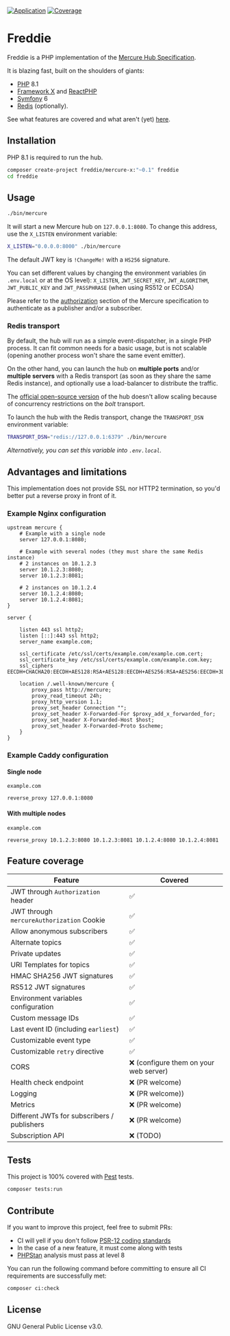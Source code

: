 [![Application](https://github.com/bpolaszek/mercure-x/actions/workflows/app.yml/badge.svg)](https://github.com/bpolaszek/mercure-x/actions/workflows/app.yml)
[![Coverage](https://codecov.io/gh/bpolaszek/freddie/branch/main/graph/badge.svg?token=uB4gRHyS6r)](https://codecov.io/gh/bpolaszek/freddie)

# Freddie

Freddie is a PHP implementation of the [Mercure Hub Specification](https://mercure.rocks/spec).

It is blazing fast, built on the shoulders of giants:
- [PHP](https://www.php.net/releases/8.1/en.php) 8.1
- [Framework X](https://framework-x.org/) and [ReactPHP](https://reactphp.org/)
- [Symfony](https://symfony.com/) 6
- [Redis](https://redis.io/) (optionally).

See what features are covered and what aren't (yet) [here](#feature-coverage).

## Installation

PHP 8.1 is required to run the hub.

```bash
composer create-project freddie/mercure-x:"~0.1" freddie
cd freddie
```

## Usage

```bash
./bin/mercure
```

It will start a new Mercure hub on `127.0.0.1:8080`. 
To change this address, use the `X_LISTEN` environment variable:

```bash
X_LISTEN="0.0.0.0:8000" ./bin/mercure
```

The default JWT key is `!ChangeMe!` with a `HS256` signature. 

You can set different values by changing the environment variables (in `.env.local` or at the OS level): 
`X_LISTEN`, `JWT_SECRET_KEY`, `JWT_ALGORITHM`, `JWT_PUBLIC_KEY` and `JWT_PASSPHRASE` (when using RS512 or ECDSA)

Please refer to the [authorization](https://mercure.rocks/spec#authorization) section of the Mercure specification to authenticate as a publisher and/or a subscriber.

### Redis transport

By default, the hub will run as a simple event-dispatcher, in a single PHP process. 
It can fit common needs for a basic usage, but is not scalable (opening another process won't share the same event emitter).

On the other hand, you can launch the hub on **multiple ports** and/or **multiple servers** with a Redis transport
(as soon as they share the same Redis instance), and optionally use a load-balancer to distribute the traffic.

The [official open-source version](https://mercure.rocks/docs/hub/install) of the hub doesn't allow scaling 
because of concurrency restrictions on the _bolt_ transport.

To launch the hub with the Redis transport, change the `TRANSPORT_DSN` environment variable:

```bash
TRANSPORT_DSN="redis://127.0.0.1:6379" ./bin/mercure
```

_Alternatively, you can set this variable into `.env.local`._

## Advantages and limitations

This implementation does not provide SSL nor HTTP2 termination, so you'd better put a reverse proxy in front of it. 

### Example Nginx configuration

```nginx
upstream mercure {
    # Example with a single node
    server 127.0.0.1:8080;

    # Example with several nodes (they must share the same Redis instance)
    # 2 instances on 10.1.2.3
    server 10.1.2.3:8080;
    server 10.1.2.3:8081;

    # 2 instances on 10.1.2.4
    server 10.1.2.4:8080;
    server 10.1.2.4:8081;
}

server {
    
    listen 443 ssl http2;
    listen [::]:443 ssl http2;
    server_name example.com;

    ssl_certificate /etc/ssl/certs/example.com/example.com.cert;
    ssl_certificate_key /etc/ssl/certs/example.com/example.com.key;
    ssl_ciphers EECDH+CHACHA20:EECDH+AES128:RSA+AES128:EECDH+AES256:RSA+AES256:EECDH+3DES:RSA+3DES:!MD5;

    location /.well-known/mercure {
        proxy_pass http://mercure;
        proxy_read_timeout 24h;
        proxy_http_version 1.1;
        proxy_set_header Connection "";
        proxy_set_header X-Forwarded-For $proxy_add_x_forwarded_for;
        proxy_set_header X-Forwarded-Host $host;
        proxy_set_header X-Forwarded-Proto $scheme;
    }
}
```

### Example Caddy configuration

#### Single node

```caddy
example.com

reverse_proxy 127.0.0.1:8080
```

#### With multiple nodes

```caddy
example.com

reverse_proxy 10.1.2.3:8080 10.1.2.3:8081 10.1.2.4:8080 10.1.2.4:8081
```

## Feature coverage

| Feature                                     | Covered                               |
|---------------------------------------------|---------------------------------------|
| JWT through `Authorization` header          | ✅                                     |
| JWT through `mercureAuthorization` Cookie   | ✅                                     |
| Allow anonymous subscribers                 | ✅                                     |
| Alternate topics                            | ✅️                                    |
| Private updates                             | ✅                                     |
| URI Templates for topics                    | ✅                                     |
| HMAC SHA256 JWT signatures                  | ✅                                     |
| RS512 JWT signatures                        | ✅                                     |
| Environment variables configuration         | ✅                                     |
| Custom message IDs                          | ✅                                     |
| Last event ID (including `earliest`)        | ✅️                                    |
| Customizable event type                     | ✅️                                    |
| Customizable `retry` directive              | ✅️                                    |
| CORS                                        | ❌ (configure them on your web server) |
| Health check endpoint                       | ❌ (PR welcome)                        |
| Logging                                     | ❌ (PR welcome))️                      |
| Metrics                                     | ❌ (PR welcome)️                       |
| Different JWTs for subscribers / publishers | ❌ (PR welcome)                        |
| Subscription API                            | ❌️ (TODO)                             |


## Tests

This project is 100% covered with [Pest](https://pestphp.com/) tests. 

```bash
composer tests:run
```

## Contribute

If you want to improve this project, feel free to submit PRs:

- CI will yell if you don't follow [PSR-12 coding standards](https://www.php-fig.org/psr/psr-12/)
- In the case of a new feature, it must come along with tests
- [PHPStan](https://phpstan.org/) analysis must pass at level 8

You can run the following command before committing to ensure all CI requirements are successfully met:

```bash
composer ci:check
```

## License

GNU General Public License v3.0.

